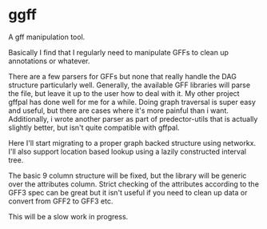 # ggff

A gff manipulation tool.

Basically I find that I regularly need to manipulate GFFs to clean up annotations or whatever.

There are a few parsers for GFFs but none that really handle the DAG structure particularly well.
Generally, the available GFF libraries will parse the file, but leave it up to the user how to deal with it.
My other project gffpal has done well for me for a while. Doing graph traversal is super easy and useful, but there are cases where it's more painful than i want.
Additionally, i wrote another parser as part of predector-utils that is actually slightly better, but isn't quite compatible with gffpal.

Here I'll start migrating to a proper graph backed structure using networkx.
I'll also support location based lookup using a lazily constructed interval tree.

The basic 9 column structure will be fixed, but the library will be generic over the attributes column.
Strict checking of the attributes according to the GFF3 spec can be great but it isn't useful if you need to clean up data or convert from GFF2 to GFF3 etc.

This will be a slow work in progress.
